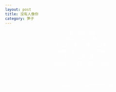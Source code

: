 ```yaml
---
layout: post
title: 没有人像你
category: 笋子
---
```


<center><font color="#fff">
走了遥远的路 <br>
看多了人和风景 <br>
那么多人里，总有相似身影 <br>
眉眼，笑容，言语，神情 <br>
却始终没有人像你 <br>
带着微弱的呼吸，停在心脏里 <br>
那么远，那么近 <br>
 <br>
 <br>
ps：冻结的木头后/有燃烧的马尾 <br>
<br>
</font>
</center>
